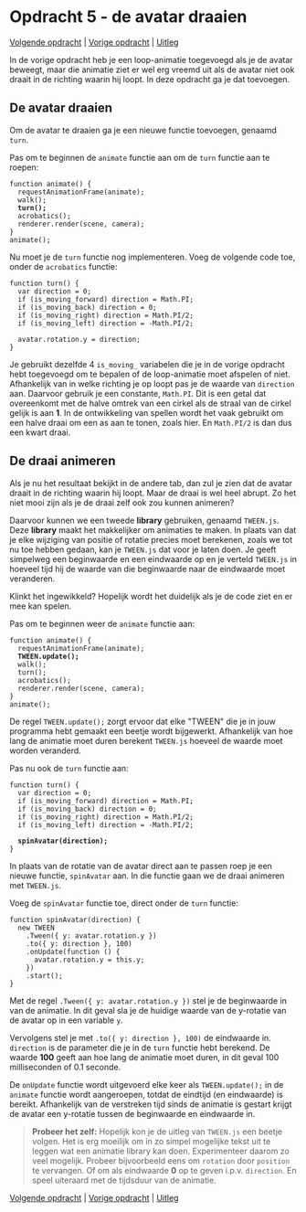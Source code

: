 # Opdracht 5 - de avatar draaien

[Volgende opdracht](opdracht6.md) | [Vorige opdracht](opdracht4.md) | [Uitleg](README.md)

In de vorige opdracht heb je een loop-animatie toegevoegd als je de avatar beweegt, maar die animatie ziet er wel erg vreemd uit als de avatar niet ook draait in de richting waarin hij loopt. In deze opdracht ga je dat toevoegen.

## De avatar draaien

Om de avatar te draaien ga je een nieuwe functie toevoegen, genaamd `turn`.

Pas om te beginnen de `animate` functie aan om de `turn` functie aan te roepen:

<pre><code>function animate() {
  requestAnimationFrame(animate);
  walk();
  <b>turn();</b>
  acrobatics();
  renderer.render(scene, camera);
}
animate();</code></pre>

Nu moet je de `turn` functie nog implementeren. Voeg de volgende code toe, onder de `acrobatics` functie:

```
function turn() {
  var direction = 0;
  if (is_moving_forward) direction = Math.PI;
  if (is_moving_back) direction = 0;
  if (is_moving_right) direction = Math.PI/2;
  if (is_moving_left) direction = -Math.PI/2;

  avatar.rotation.y = direction;
}
```

Je gebruikt dezelfde 4 `is_moving_` variabelen die je in de vorige opdracht hebt toegevoegd om te bepalen of de loop-animatie moet afspelen of niet. Afhankelijk van in welke richting je op loopt pas je de waarde van `direction` aan. Daarvoor gebruik je een constante, `Math.PI`. Dit is een getal dat overeenkomt met de halve omtrek van een cirkel als de straal van de cirkel gelijk is aan **1**. In de ontwikkeling van spellen wordt het vaak gebruikt om een halve draai om een as aan te tonen, zoals hier. En `Math.PI/2` is dan dus een kwart draai.

## De draai animeren

Als je nu het resultaat bekijkt in de andere tab, dan zul je zien dat de avatar draait in de richting waarin hij loopt. Maar de draai is wel heel abrupt. Zo het niet mooi zijn als je de draai zelf ook zou kunnen animeren?

Daarvoor kunnen we een tweede **library** gebruiken, genaamd `TWEEN.js`. Deze **library** maakt het makkelijker om animaties te maken. In plaats van dat je elke wijziging van positie of rotatie precies moet berekenen, zoals we tot nu toe hebben gedaan, kan je `TWEEN.js` dat voor je laten doen. Je geeft simpelweg een beginwaarde en een eindwaarde op en je verteld `TWEEN.js` in hoeveel tijd hij de waarde van die beginwaarde naar de eindwaarde moet veranderen.

Klinkt het ingewikkeld? Hopelijk wordt het duidelijk als je de code ziet en er mee kan spelen.

Pas om te beginnen weer de `animate` functie aan:

<pre><code>function animate() {
  requestAnimationFrame(animate);
  <b>TWEEN.update();</b>
  walk();
  turn();
  acrobatics();
  renderer.render(scene, camera);
}
animate();</code></pre>

De regel `TWEEN.update();` zorgt ervoor dat elke "TWEEN" die je in jouw programma hebt gemaakt een beetje wordt bijgewerkt. Afhankelijk van hoe lang de animatie moet duren berekent `TWEEN.js` hoeveel de waarde moet worden veranderd.

Pas nu ook de `turn` functie aan:

<pre><code>function turn() {
  var direction = 0;
  if (is_moving_forward) direction = Math.PI;
  if (is_moving_back) direction = 0;
  if (is_moving_right) direction = Math.PI/2;
  if (is_moving_left) direction = -Math.PI/2;

  <b>spinAvatar(direction);</b>
}</code></pre>

In plaats van de rotatie van de avatar direct aan te passen roep je een nieuwe functie, `spinAvatar` aan. In die functie gaan we de draai animeren met `TWEEN.js`.

Voeg de `spinAvatar` functie toe, direct onder de `turn` functie:

```
function spinAvatar(direction) {
  new TWEEN
    .Tween({ y: avatar.rotation.y })
    .to({ y: direction }, 100)
    .onUpdate(function () {
      avatar.rotation.y = this.y;
    })
    .start();
}
```

Met de regel `.Tween({ y: avatar.rotation.y })` stel je de beginwaarde in van de animatie. In dit geval sla je de huidige waarde van de y-rotatie van de avatar op in een variable `y`.

Vervolgens stel je met `.to({ y: direction }, 100)` de eindwaarde in. `direction` is de parameter die je in de `turn` functie hebt berekend. De waarde **100** geeft aan hoe lang de animatie moet duren, in dit geval 100 milliseconden of 0.1 seconde.

De `onUpdate` functie wordt uitgevoerd elke keer als `TWEEN.update();` in de `animate` functie wordt aangeroepen, totdat de eindtijd (en eindwaarde) is bereikt. Afhankelijk van de verstreken tijd sinds de animatie is gestart krijgt de avatar een y-rotatie tussen de beginwaarde en eindwaarde in.

> **Probeer het zelf:** Hopelijk kon je de uitleg van `TWEEN.js` een beetje volgen. Het is erg moeilijk om in zo simpel mogelijke tekst uit te leggen wat een animatie library kan doen. Experimenteer daarom zo veel mogelijk. Probeer bijvoorbeeld eens om `rotation` door `position` te vervangen. Of om als eindwaarde **0** op te geven i.p.v. `direction`. En speel uiteraard met de tijdsduur van de animatie.

[Volgende opdracht](opdracht6.md) | [Vorige opdracht](opdracht4.md) | [Uitleg](README.md)
